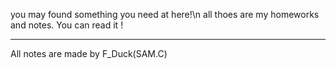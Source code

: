 you may found something you need at here!\n
all thoes are my homeworks and notes.
You can read it !
______________________________________
All notes are made by F_Duck(SAM.C)
